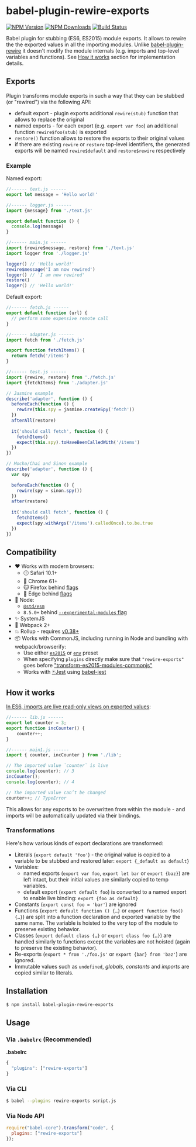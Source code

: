 # babel-plugin-rewire-exports

[![NPM Version][npm-image]][npm-url]
[![NPM Downloads][downloads-image]][downloads-url]
[![Build Status][travis-image]][travis-url]

Babel plugin for stubbing (ES6, ES2015) module exports.
It allows to rewire the the exported values in all the importing modules.
Unlike [babel-plugin-rewire](https://github.com/speedskater/babel-plugin-rewire) it doesn't modify the module
internals (e.g. imports and top-level variables and functions).
See [How it works](#how-it-works) section for implementation details.

## Exports
Plugin transforms module exports in such a way that they can be stubbed (or "rewired") via the following API:
* default export - plugin exports additional `rewire(stub)` function that allows to replace the original
* named exports - for each export (e.g. `export var foo`) an additional function `rewire$foo(stub)` is exported
* `restore()` function allows to restore the exports to their original values
* if there are existing `rewire` or `restore` top-level identifiers, the generated exports will be named
`rewire$default` and `restore$rewire` respectively

### Example

Named export:
```js
//------ text.js ------
export let message = 'Hello world!'

//------ logger.js ------
import {message} from './text.js'

export default function () {
  console.log(message)
}

//------ main.js ------
import {rewire$message, restore} from './text.js'
import logger from './logger.js'

logger() // 'Hello world!'
rewire$message('I am now rewired')
logger() // 'I am now rewired'
restore()
logger() // 'Hello world!'
```

Default export:
```js
//------ fetch.js ------
export default function (url) {
  // perform some expensive remote call
}

//------ adapter.js ------
import fetch from './fetch.js'

export function fetchItems() {
  return fetch('/items')
}

//------ test.js ------
import {rewire, restore} from './fetch.js'
import {fetchItems} from './adapter.js'

// Jasmine example
describe('adapter', function () {
  beforeEach(function () {
    rewire(this.spy = jasmine.createSpy('fetch'))
  })
  afterAll(restore)
  
  it('should call fetch', function () {
    fetchItems()
    expect(this.spy).toHaveBeenCalledWith('/items')
  })
})

// Mocha/Chai and Sinon example
describe('adapter', function () {
  var spy

  beforeEach(function () {
    rewire(spy = sinon.spy())
  })
  after(restore)
  
  it('should call fetch', function () {
    fetchItems()
    expect(spy.withArgs('/items').calledOnce).to.be.true
  })
})
```

## Compatibility
* :heart: Works with modern browsers:
  * :clock6: Safari 10.1+
  * :watermelon: Chrome 61+
  * :cat: Firefox behind [flags](https://developer.mozilla.org/en-US/Firefox/Experimental_features#JavaScript)
  * :gem: Edge behind [flags](https://blogs.windows.com/msedgedev/2016/05/17/es6-modules-and-beyond/)
* :green_apple: Node:
  * [`@std/esm`](https://github.com/standard-things/esm)
  * `8.5.0+` behind [`--experimental-modules` flag](https://github.com/nodejs/node/blob/master/doc/changelogs/CHANGELOG_V8.md#8.5.0)
* :sparkles: SystemJS
* :star2: Webpack 2+
* :boom: Rollup - requires [v0.38+](https://github.com/rollup/rollup/blob/master/CHANGELOG.md#0380)
* :package: Works with CommonJS, including running in Node and bundling with webpack/browserify:
  * Use either [`es2015`](https://babeljs.io/docs/plugins/preset-es2015/) or [`env`](https://babeljs.io/docs/plugins/preset-env/) preset
  * When specifying `plugins` directly make sure that `"rewire-exports"` goes
    before ["transform-es2015-modules-commonjs"](https://babeljs.io/docs/plugins/transform-es2015-modules-commonjs/)
  * Works with [:black_joker:Jest](https://facebook.github.io/jest/) using [babel-jest](https://github.com/facebook/jest/tree/master/packages/babel-jest)

## How it works
[In ES6, imports are live read-only views on exported values](
http://exploringjs.com/es6/ch_modules.html#_in-es6-imports-are-live-read-only-views-on-exported-values):

```js
//------ lib.js ------
export let counter = 3;
export function incCounter() {
    counter++;
}

//------ main1.js ------
import { counter, incCounter } from './lib';

// The imported value `counter` is live
console.log(counter); // 3
incCounter();
console.log(counter); // 4

// The imported value can’t be changed
counter++; // TypeError
```

This allows for any exports to be overwritten from within the module -
and imports will be automatically updated via their bindings.

### Transformations
Here's how various kinds of export declarations are transformed:
* Literals (`export default 'foo'`) - the original value is copied to a variable to be stubbed and restored later:
  `export {_default as default}`
* Variables:
  - named exports (`export var foo`, `export let bar` or `export {baz}`) are left intact,
    but their initial values are similarly copied to temp variables.
  - default export (`export default foo`) is converted to a named export to enable live binding:
    `export {foo as default}`
* Constants (`export const foo = 'bar'`) are ignored
* Functions (`export default function () {…}` or `export function foo() {…}`)
  are split into a function declaration and exported variable by the same name.
  The variable is hoisted to the very top of the module to preserve existing behavior.
* Classes (`export default class {…}` or `export class foo {…}`) are handled similarly to functions
  except the variables are not hoisted (again to preserve the existing behavior).
* Re-exports (`export * from './foo.js'` or `export {bar} from 'baz'`) are ignored.
* Immutable values such as `undefined`, *globals*, *constants* and *imports* are copied similar to literals. 

## Installation

```sh
$ npm install babel-plugin-rewire-exports
```

## Usage

### Via `.babelrc` (Recommended)

**.babelrc**

```javascript
{
  "plugins": ["rewire-exports"]
}
```

### Via CLI

```sh
$ babel --plugins rewire-exports script.js
```

### Via Node API

```javascript
require("babel-core").transform("code", {
  plugins: ["rewire-exports"]
});
```

[npm-image]: https://img.shields.io/npm/v/babel-plugin-rewire-exports.svg?style=flat
[npm-url]: https://npmjs.org/package/babel-plugin-rewire-exports
[travis-image]: https://img.shields.io/travis/asapach/babel-plugin-rewire-exports.svg?style=flat
[travis-url]: https://travis-ci.org/asapach/babel-plugin-rewire-exports
[downloads-image]: https://img.shields.io/npm/dm/babel-plugin-rewire-exports.svg?style=flat
[downloads-url]: https://npmjs.org/package/babel-plugin-rewire-exports
